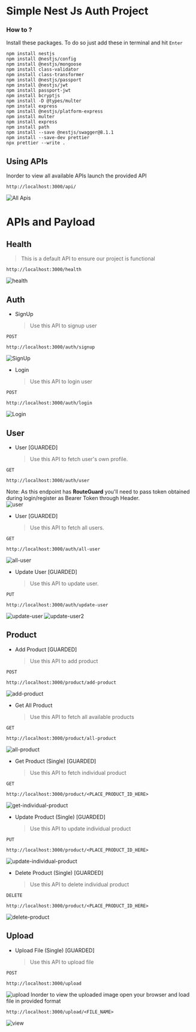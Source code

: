# Simple Nest Js Auth Project

### How to ?

Install these packages. To do so just add these in terminal and hit `Enter`

```
npm install nestjs
npm install @nestjs/config
npm install @nestjs/mongoose
npm install class-validator
npm install class-transformer
npm install @nestjs/passport
npm install @nestjs/jwt
npm install passport-jwt
npm install bcryptjs
npm install -D @types/multer
npm install express
npm install @nestjs/platform-express
npm install multer
npm install express
npm install path
npm install --save @nestjs/swagger@8.1.1
npm install --save-dev prettier
npx prettier --write .

```

## Using APIs

Inorder to view all available APIs launch the provided API

```
http://localhost:3000/api/
```

![All Apis](apis.png)

# APIs and Payload

## Health

> This is a default API to ensure our project is functional

```
http://localhost:3000/health
```

![health](health.png)

## Auth

- SignUp
  > Use this API to signup user
  > <br>

`POST`

```
http://localhost:3000/auth/signup
```

![SignUp](signup.png)

- Login
  > Use this API to login user
  > <br>

`POST`

```
http://localhost:3000/auth/login
```

![Login](login.png)

## User

- User [GUARDED]
  > Use this API to fetch user's own profile.
  > <br>

`GET`

```
http://localhost:3000/auth/user
```

Note: As this endpoint has **RouteGuard** you'll need to pass token obtained during login/register as Bearer Token through Header.
<br>
![user](user.png)

- User [GUARDED]
  > Use this API to fetch all users.
  > <br>

`GET`

```
http://localhost:3000/auth/all-user
```

![all-user](all-user.png)

- Update User [GUARDED]
  > Use this API to update user.
  > <br>

`PUT`

```
http://localhost:3000/auth/update-user
```

![update-user](update-user1.png)
![update-user2](update-user2.png)

## Product

- Add Product [GUARDED]
  > Use this API to add product
  > <br>

`POST`

```
http://localhost:3000/product/add-product
```

![add-product](add-product.png)

- Get All Product
  > Use this API to fetch all available products

`GET`

```
http://localhost:3000/product/all-product
```

![all-product](all-product.png)

- Get Product (Single) [GUARDED]
  > Use this API to fetch individual product
  > <br>

`GET`

```
http://localhost:3000/product/<PLACE_PRODUCT_ID_HERE>
```

![get-individual-product](get-individual-product.png)

- Update Product (Single) [GUARDED]
  > Use this API to update individual product
  > <br>

`PUT`

```
http://localhost:3000/product/<PLACE_PRODUCT_ID_HERE>
```

![update-individual-product](update-individual-product.png)

- Delete Product (Single) [GUARDED]
  > Use this API to delete individual product
  > <br>

`DELETE`

```
http://localhost:3000/product/<PLACE_PRODUCT_ID_HERE>
```

![delete-product](delete-product.png)

## Upload

- Upload File (Single) [GUARDED]
  > Use this API to upload file
  > <br>

`POST`

```
http://localhost:3000/upload
```

![upload](upload.png)
Inorder to view the uploaded image open your browser and load file in provided format

```
http://localhost:3000/upload/<FILE_NAME>
```

![view](view.png)
